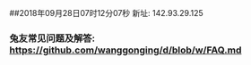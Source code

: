 ##2018年09月28日07时12分07秒 新址: 142.93.29.125
### 兔友常见问题及解答: https://github.com/wanggonging/d/blob/w/FAQ.md
